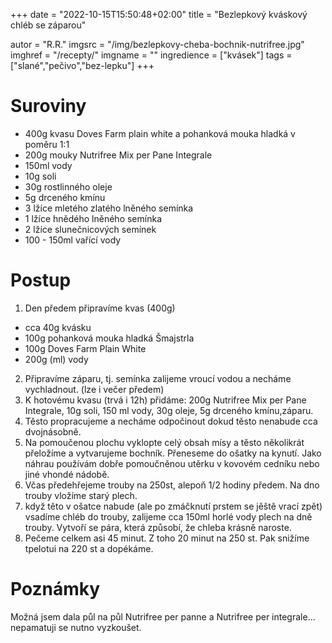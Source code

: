 
+++
date = "2022-10-15T15:50:48+02:00"
title = "Bezlepkový kváskový chléb se záparou"

autor = "R.R."
imgsrc = "/img/bezlepkovy-cheba-bochnik-nutrifree.jpg"
imghref = "/recepty/"
imgname = ""
ingredience = ["kvásek"]
tags = ["slané","pečivo","bez-lepku"]
+++

# Suroviny

- 400g kvasu Doves Farm plain white a pohanková mouka hladká v poměru 1:1
- 200g mouky Nutrifree Mix per Pane Integrale
- 150ml vody
- 10g soli
- 30g rostlinného oleje
- 5g drceného kmínu
- 3 lžíce mletého zlatého lněného semínka
- 1 lžíce hnědého lněného semínka
- 2 lžíce slunečnicových semínek
- 100 - 150ml vařící vody

# Postup
1. Den předem připravíme kvas (400g)
- cca 40g kvásku
- 100g pohanková mouka hladká Šmajstrla
- 100g Doves Farm Plain White
- 200g (ml) vody
2. Připravíme záparu, tj. semínka zalijeme vroucí vodou a necháme vychladnout. (lze i večer předem)
3. K hotovému kvasu (trvá i 12h) přidáme: 200g Nutrifree Mix per Pane Integrale, 10g soli, 150 ml vody, 30g oleje, 5g drceného kmínu,záparu.
4. Těsto propracujeme a necháme odpočinout dokud těsto nenabude cca dvojnásobně.
5. Na pomoučenou plochu vyklopte celý obsah mísy a těsto několikrát přeložíme a vytvarujeme bochník. Přeneseme do ošatky na kynutí. Jako náhrau používám dobře pomoučněnou utěrku v kovovém cedníku nebo jiné vhondé nádobě. 
6. Včas předehřejeme trouby na 250st, alepoň 1/2 hodiny předem. Na dno trouby vložíme starý plech.
7. když těto v ošatce nabude (ale po zmáčknutí prstem se jěště vrací zpět) vsadíme chléb do trouby, zalijeme cca 150ml horlé vody plech na dně trouby. Vytvoří se pára, která způsobí, že chleba krásně naroste.
8. Pečeme celkem asi 45 minut. Z toho 20 minut na 250 st. Pak snižíme tpelotui na 220 st a dopékáme.


# Poznámky
Možná jsem dala půl na půl Nutrifree per panne a Nutrifree per integrale... nepamatuji se nutno vyzkoušet.